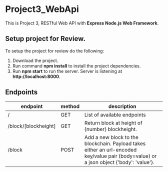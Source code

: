 # Project3_WebApi

This is Project 3, RESTful Web API with **Express Node.js Web Framework**.

## Setup project for Review.

To setup the project for review do the following:
1. Download the project.
2. Run command __npm install__ to install the project dependencies.
3. Run __npm start__ to run the server. Server is listening at **http://localhost:8000**.

## Endpoints

| endpoint             | method | description                                     | 
|----------------------|--------|-------------------------------------------------|
| /                    | GET    | List of available endpoints                     |
| /block/[blockheight] | GET    | Return block at height of {number} blockheight. |
| /block               | POST   | Add a new block to the blockchain. Payload takes either an url-encoded key/value pair (body=value) or a json object {'body': 'value'}.       |     

